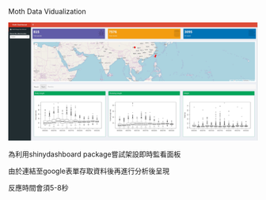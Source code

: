 Moth Data Vidualization

![image](https://github.com/farewellXD/Moth-Data-Vidualization/blob/master/dashboard_demo.JPG?raw=true)

為利用shinydashboard package嘗試架設即時監看面板

由於連結至google表單存取資料後再進行分析後呈現

反應時間會須5-8秒


